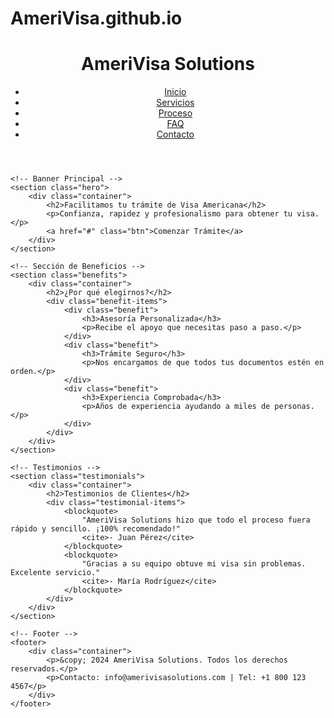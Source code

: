 # AmeriVisa.github.io

<!DOCTYPE html>
<html lang="es">
<head>
    <meta charset="UTF-8">
    <meta name="viewport" content="width=device-width, initial-scale=1.0">
    <meta name="description" content="AmeriVisa Solutions - Facilitamos tu trámite de Visa Americana">
    <title>AmeriVisa Solutions</title>
    <link rel="stylesheet" href="styles.css">
</head>
<body>
    <!-- Encabezado con Logo y Menú -->
    <header>
        <div class="container">
            <div class="logo">
                <h1>AmeriVisa Solutions</h1>
            </div>
            <nav>
                <ul>
                    <li><a href="#">Inicio</a></li>
                    <li><a href="#">Servicios</a></li>
                    <li><a href="#">Proceso</a></li>
                    <li><a href="#">FAQ</a></li>
                    <li><a href="#">Contacto</a></li>
                </ul>
            </nav>
        </div>
    </header>

    <!-- Banner Principal -->
    <section class="hero">
        <div class="container">
            <h2>Facilitamos tu trámite de Visa Americana</h2>
            <p>Confianza, rapidez y profesionalismo para obtener tu visa.</p>
            <a href="#" class="btn">Comenzar Trámite</a>
        </div>
    </section>

    <!-- Sección de Beneficios -->
    <section class="benefits">
        <div class="container">
            <h2>¿Por qué elegirnos?</h2>
            <div class="benefit-items">
                <div class="benefit">
                    <h3>Asesoría Personalizada</h3>
                    <p>Recibe el apoyo que necesitas paso a paso.</p>
                </div>
                <div class="benefit">
                    <h3>Trámite Seguro</h3>
                    <p>Nos encargamos de que todos tus documentos estén en orden.</p>
                </div>
                <div class="benefit">
                    <h3>Experiencia Comprobada</h3>
                    <p>Años de experiencia ayudando a miles de personas.</p>
                </div>
            </div>
        </div>
    </section>

    <!-- Testimonios -->
    <section class="testimonials">
        <div class="container">
            <h2>Testimonios de Clientes</h2>
            <div class="testimonial-items">
                <blockquote>
                    "AmeriVisa Solutions hizo que todo el proceso fuera rápido y sencillo. ¡100% recomendado!"
                    <cite>- Juan Pérez</cite>
                </blockquote>
                <blockquote>
                    "Gracias a su equipo obtuve mi visa sin problemas. Excelente servicio."
                    <cite>- María Rodríguez</cite>
                </blockquote>
            </div>
        </div>
    </section>

    <!-- Footer -->
    <footer>
        <div class="container">
            <p>&copy; 2024 AmeriVisa Solutions. Todos los derechos reservados.</p>
            <p>Contacto: info@amerivisasolutions.com | Tel: +1 800 123 4567</p>
        </div>
    </footer>
</body>
</html>
